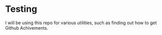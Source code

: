 # Testing
I will be using this repo for various utilities, such as finding out how to get Github Achivements.
